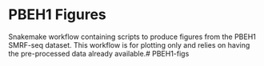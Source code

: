 # PBEH1 Figures

Snakemake workflow containing scripts to produce figures from the PBEH1 SMRF-seq dataset.
This workflow is for plotting only and relies on having the pre-processed data already available.# PBEH1-figs
